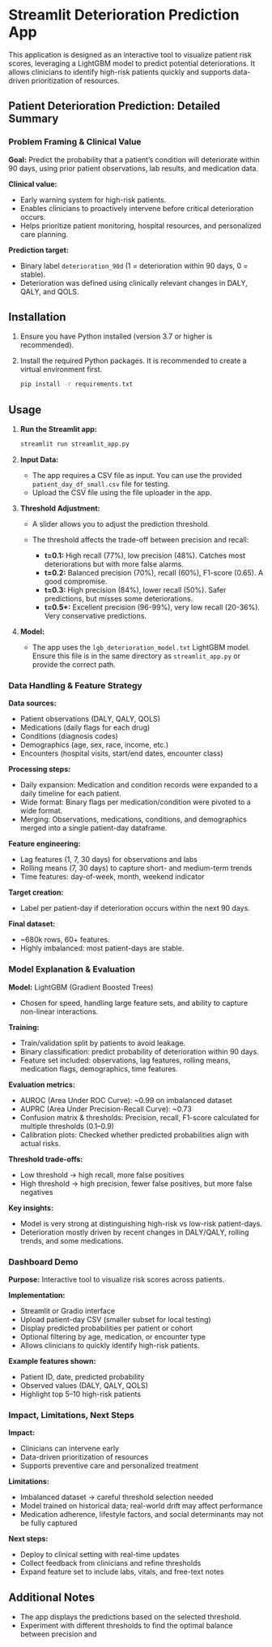 # Streamlit Deterioration Prediction App

This application is designed as an interactive tool to visualize patient risk scores, leveraging a LightGBM model to predict potential deteriorations. It allows clinicians to identify high-risk patients quickly and supports data-driven prioritization of resources.

## Patient Deterioration Prediction: Detailed Summary

### Problem Framing & Clinical Value

**Goal:** Predict the probability that a patient’s condition will deteriorate within 90 days, using prior patient observations, lab results, and medication data.

**Clinical value:**

*   Early warning system for high-risk patients.
*   Enables clinicians to proactively intervene before critical deterioration occurs.
*   Helps prioritize patient monitoring, hospital resources, and personalized care planning.

**Prediction target:**

*   Binary label `deterioration_90d` (1 = deterioration within 90 days, 0 = stable).
*   Deterioration was defined using clinically relevant changes in DALY, QALY, and QOLS.

## Installation

1.  Ensure you have Python installed (version 3.7 or higher is recommended).
2.  Install the required Python packages. It is recommended to create a virtual environment first.

    ```bash
    pip install -r requirements.txt
    ```

## Usage

1.  **Run the Streamlit app:**

    ```bash
    streamlit run streamlit_app.py
    ```

2.  **Input Data:**

    *   The app requires a CSV file as input. You can use the provided `patient_day_df_small.csv` file for testing.
    *   Upload the CSV file using the file uploader in the app.

3.  **Threshold Adjustment:**

    *   A slider allows you to adjust the prediction threshold.
    *   The threshold affects the trade-off between precision and recall:

        *   **t=0.1:** High recall (77%), low precision (48%). Catches most deteriorations but with more false alarms.
        *   **t=0.2:** Balanced precision (70%), recall (60%), F1-score (0.65). A good compromise.
        *   **t=0.3:** High precision (84%), lower recall (50%). Safer predictions, but misses some deteriorations.
        *   **t=0.5+:** Excellent precision (96-99%), very low recall (20-36%). Very conservative predictions.

4.  **Model:**

    *   The app uses the `lgb_deterioration_model.txt` LightGBM model. Ensure this file is in the same directory as `streamlit_app.py` or provide the correct path.

### Data Handling & Feature Strategy

**Data sources:**

*   Patient observations (DALY, QALY, QOLS)
*   Medications (daily flags for each drug)
*   Conditions (diagnosis codes)
*   Demographics (age, sex, race, income, etc.)
*   Encounters (hospital visits, start/end dates, encounter class)

**Processing steps:**

*   Daily expansion: Medication and condition records were expanded to a daily timeline for each patient.
*   Wide format: Binary flags per medication/condition were pivoted to a wide format.
*   Merging: Observations, medications, conditions, and demographics merged into a single patient-day dataframe.

**Feature engineering:**

*   Lag features (1, 7, 30 days) for observations and labs
*   Rolling means (7, 30 days) to capture short- and medium-term trends
*   Time features: day-of-week, month, weekend indicator

**Target creation:**

*   Label per patient-day if deterioration occurs within the next 90 days.

**Final dataset:**

*   ~680k rows, 60+ features.
*   Highly imbalanced: most patient-days are stable.

### Model Explanation & Evaluation

**Model:** LightGBM (Gradient Boosted Trees)

*   Chosen for speed, handling large feature sets, and ability to capture non-linear interactions.

**Training:**

*   Train/validation split by patients to avoid leakage.
*   Binary classification: predict probability of deterioration within 90 days.
*   Feature set included: observations, lag features, rolling means, medication flags, demographics, time features.

**Evaluation metrics:**

*   AUROC (Area Under ROC Curve): ~0.99 on imbalanced dataset
*   AUPRC (Area Under Precision-Recall Curve): ~0.73
*   Confusion matrix & thresholds: Precision, recall, F1-score calculated for multiple thresholds (0.1–0.9)
*   Calibration plots: Checked whether predicted probabilities align with actual risks.

**Threshold trade-offs:**

*   Low threshold → high recall, more false positives
*   High threshold → high precision, fewer false positives, but more false negatives

**Key insights:**

*   Model is very strong at distinguishing high-risk vs low-risk patient-days.
*   Deterioration mostly driven by recent changes in DALY/QALY, rolling trends, and some medications.

### Dashboard Demo

**Purpose:** Interactive tool to visualize risk scores across patients.

**Implementation:**

*   Streamlit or Gradio interface
*   Upload patient-day CSV (smaller subset for local testing)
*   Display predicted probabilities per patient or cohort
*   Optional filtering by age, medication, or encounter type
*   Allows clinicians to quickly identify high-risk patients.

**Example features shown:**

*   Patient ID, date, predicted probability
*   Observed values (DALY, QALY, QOLS)
*   Highlight top 5–10 high-risk patients

### Impact, Limitations, Next Steps

**Impact:**

*   Clinicians can intervene early
*   Data-driven prioritization of resources
*   Supports preventive care and personalized treatment

**Limitations:**

*   Imbalanced dataset → careful threshold selection needed
*   Model trained on historical data; real-world drift may affect performance
*   Medication adherence, lifestyle factors, and social determinants may not be fully captured

**Next steps:**

*   Deploy to clinical setting with real-time updates
*   Collect feedback from clinicians and refine thresholds
*   Expand feature set to include labs, vitals, and free-text notes


## Additional Notes

*   The app displays the predictions based on the selected threshold.
*   Experiment with different thresholds to find the optimal balance between precision and